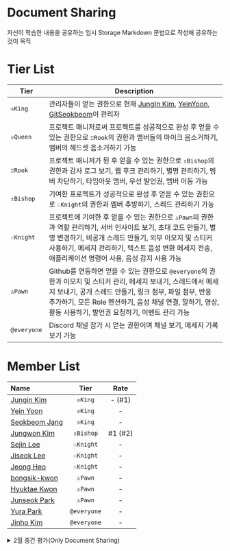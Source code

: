 # Document Sharing

자신이 학습한 내용을 공유하는 임시 Storage
Markdown 문법으로 작성해 공유하는 것이 목적

# Tier List

| Tier      | Description                                                  |
| --------- | ------------------------------------------------------------ |
| `♔King`     | 관리자들이 얻는 권한으로 현재 [JungIn Kim](https://github.com/99JungInKim), [YeinYoon](https://github.com/YeinYoon), [GitSeokbeom](https://github.com/GitSeokbeom)이 관리자 |
| `♕Queen`    | 프로젝트 매니저로써 프로젝트를 성공적으로 완성 후 얻을 수 있는 권한으로 `♖Rook`의 권한과 멤버들의 마이크 음소거하기, 멤버의 헤드셋 음소거하기 가능 |
| `♖Rook`     | 프로젝트 매니저가 된 후 얻을 수 있는 권한으로 `♗Bishop`의 권한과 감사 로그 보기, 웹 후크 관리하기, 별명 관리하기, 멤버 차단하기, 타임아웃 멤버, 우선 발언권, 멤버 이동 가능 |
| `♗Bishop`   | 기여한 프로젝트가 성공적으로 완성 후 얻을 수 있는 권한으로 `♘Knight`의 권한과 멤버 추방하기, 스레드 관리하기 가능 |
| `♘Knight`   | 프로젝트에 기여한 후 얻을 수 있는 권한으로 `♙Pawn`의 권한과 역할 관리하기, 서버 인사이트 보기, 초대 코드 만들기, 별명 변경하기, 비공개 스레드 만들기, 외부 이모지 및 스티커 사용하기, 메세지 관리하기, 텍스트 음성 변환 메세지 전송, 애플리케이션 명령어 사용, 음성 감지 사용 가능 |
| `♙Pawn`     | Github를 연동하면 얻을 수 있는 권한으로 `@everyone`의 권한과 이모지 및 스티커 관리, 메세지 보내기, 스레드에서 메세지 보내기, 공개 스레드 만들기, 링크 첨부, 파일 첨부, 반응 추가하기, 모든 Role 멘션하기, 음성 채널 연결, 말하기, 영상, 활동 사용하기, 발언권 요청하기, 이벤트 관리 가능 |
| `@everyone` | Discord 채널 참가 시 얻는 권한이며 채널 보기, 메세지 기록 보기 가능 |



# Member List

| Name                                       | Tier      | Rate    |
| :----------------------------------------- | :-------: | :-----: |
| [Jungin Kim](./jungin-kim/README.md)       | `♔King`     | - (#1)  |
| [Yein Yoon](./yein-yoon/README.md)         | `♔King`     | -       |
| [Seokbeom Jang](./seokbeom-jang/README.md) | `♔King`     | -       |
| [Jungwon Kim](./jungwon-kim/README.md)     | `♗Bishop`   | #1 (#2) |
| [Sejin Lee](./sejin-lee/README.md)         | `♘Knight`   | -       |
| [Jiseok Lee](./jiseok-lee/README.md)       | `♘Knight`   | -       |
| [Jeong Heo](./jeong-heo/README.md)         | `♘Knight`   | -       |
| [bongsik-kwon](./bongsik-kwon/README.md)   | `♙Pawn`     | -       |
| [Hyuktae Kwon](./hyuktae-kwon/README.md)   | `♙Pawn`     | -       |
| [Junseok Park](./junseok-park/README.md)   | `♙Pawn`     | -       |
| [Yura Park](./yura-park/README.md)         | `@everyone` | -       |
| [Jinho Kim](./jinho-kim/README.md)         | `@everyone` | -       |

<details>
    <summary>
        2월 중간 평가(Only Document Sharing)
    </summary>
    <div>
        <ol class="contrib-data list-style-none"><li class="contrib-person float-left col-6 my-2 pr-2">
        <span class="d-block Box">
            <a data-hovercard-type="user" data-hovercard-url="/users/99JungInKim/hovercard" href="/99JungInKim" class="d-inline-block mr-2 float-left">
              <img src="https://avatars.githubusercontent.com/u/84563067?s=60&amp;v=4" class="avatar avatar-user" alt="99JungInKim" width="38" height="38">
            </a>
            <span class="f5 text-normal color-fg-muted float-right">#1</span>
            <a data-hovercard-type="user" data-hovercard-url="/users/99JungInKim/hovercard" class="text-normal" href="/99JungInKim">99JungInKim</a>
            <span class="f6 d-block color-fg-muted">
              <span class="cmeta">
                <div>
                  <a href="https://github.com/Team-Shift-4/Document-Sharing/commits?author=99JungInKim" class="Link--secondary text-normal">34 commits</a>
                  &nbsp;&nbsp;
                  <span class="color-fg-success text-normal">34,406 ++</span>
                  &nbsp;&nbsp;
                  <span class="color-fg-danger text-normal">8,399 --</span>
                </div>
              </span>
            </span></span>
      </li><li class="contrib-person float-left col-6 my-2 pl-2">
        <span class="d-block Box">
            <a data-hovercard-type="user" data-hovercard-url="/users/kimwonny8/hovercard" href="/kimwonny8" class="d-inline-block mr-2 float-left">
              <img src="https://avatars.githubusercontent.com/u/86811808?s=60&amp;v=4" class="avatar avatar-user" alt="kimwonny8" width="38" height="38">
            </a>
            <span class="f5 text-normal color-fg-muted float-right">#2</span>
            <a data-hovercard-type="user" data-hovercard-url="/users/kimwonny8/hovercard" class="text-normal" href="/kimwonny8">kimwonny8</a>
            <span class="f6 d-block color-fg-muted">
              <span class="cmeta">
                <div>
                  <a href="https://github.com/Team-Shift-4/Document-Sharing/commits?author=kimwonny8" class="Link--secondary text-normal">1 commit</a>
                  &nbsp;&nbsp;
                  <span class="color-fg-success text-normal">2,501 ++</span>
                  &nbsp;&nbsp;
                  <span class="color-fg-danger text-normal">0 --</span>
                </div>
              </span>
            </span>
        </span>
      </li></ol>
    </div>
</details>
